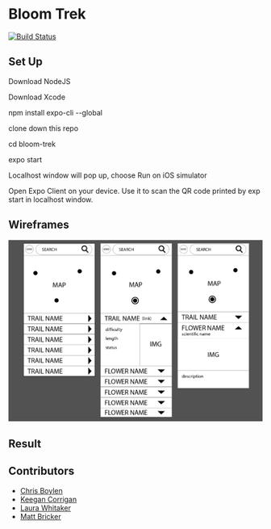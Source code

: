 # Bloom Trek

[![Build Status](https://travis-ci.org/laurakwhit/bloom-trek.svg?branch=master)](https://travis-ci.org/laurakwhit/bloom-trek)

## Set Up

Download NodeJS

Download Xcode

npm install expo-cli --global

clone down this repo

cd bloom-trek

expo start

Localhost window will pop up, choose Run on iOS simulator

Open Expo Client on your device. Use it to scan the QR code printed by exp start in localhost window.

## Wireframes

![wireframes](assets/bloom_trek_wireframes.png)

## Result

## Contributors

- [Chris Boylen](https://github.com/chrisboylen)
- [Keegan Corrigan](https://github.com/keegancorrigan)
- [Laura Whitaker](https://github.com/laurakwhit)
- [Matt Bricker](https://github.com/brickstar)
